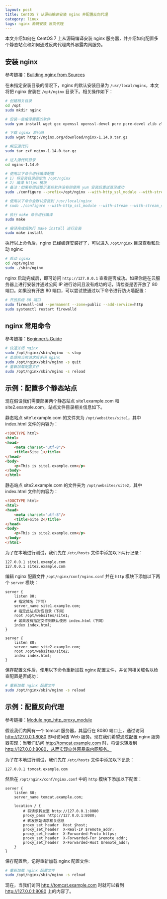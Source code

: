 ```yaml
---
layout: post
title: CentOS 7 从源码编译安装 nginx 并配置反向代理
category: linux
tags: nginx 源码安装 反向代理
---
```


本文介绍如何在 CentOS 7 上从源码编译安装 nginx 服务器，并介绍如何配置多个静态站点和如何通过反向代理向外暴露内网服务。

<!--more-->

## 安装 nginx

参考链接：[Building nginx from Sources](http://nginx.org/en/docs/configure.html)

在未指定安装目录的情况下，nginx 的默认安装目录为 `/usr/local/nginx`，本文将把 nginx 安装在 `/opt/nginx` 目录下。相关操作如下：

```bash
# 创建相关目录
cd /opt
sudo mkdir nginx

# 安装一些编译需要的软件
sudo yum install wget gcc openssl openssl-devel pcre pcre-devel zlib zlib-devel

# 下载 nginx 源代码
sudo wget http://nginx.org/download/nginx-1.14.0.tar.gz

# 解压源代码
sudo tar zxf nginx-1.14.0.tar.gz

# 进入源代码目录
cd nginx-1.14.0

# 使用以下命令进行编译配置
# 1) 将安装目录指定为 /opt/nginx
# 2) 编译 https 模块
# 备注：如果有错误提示某些软件没有则使用 yum 安装后重试直至成功
sudo ./configure --prefix=/opt/nginx --with-http_ssl_module --with-stream --with-stream_ssl_module

# 使用以下命令会默认安装到 /usr/local/nginx
# sudo ./configure --with-http_ssl_module --with-stream --with-stream_ssl_module

# 执行 make 命令进行编译
sudo make

# 编译完成后执行 make install 进行安装
sudo make install
```

执行以上命令后，nginx 已经编译安装好了，可以进入 `/opt/nginx` 目录查看和启动 nginx:

```bash
# 启动 nginx
cd /opt/nginx
sudo ./sbin/nginx
```

nginx 启动完成后，即可访问 `http://127.0.0.1` 查看是否成功。如果你是在云服务器上进行安装并通过公网 IP 进行访问且没有成功的话，请检查是否开放了 80 端口。如果没有开放 80 端口，可以尝试使通过以下命令进行防火墙配置：

```bash
# 开放系统 80 端口
sudo firewall-cmd --permanent --zone=public --add-service=http
sudo systemctl restart firewalld
```

## nginx 常用命令

参考链接：[Beginner’s Guide](http://nginx.org/en/docs/beginners_guide.html)

```bash
# 快速关闭 nginx
sudo /opt/nginx/sbin/nginx -s stop
# 处理完当前请求后关闭 nginx
sudo /opt/nginx/sbin/nginx -s quit
# 重新加载配置文件
sudo /opt/nginx/sbin/nginx -s reload
```

## 示例：配置多个静态站点

现在假设我们需要部署两个静态站点 site1.example.com 和 site2.example.com，站点文件目录相关信息如下。

静态站点 site1.example.com 的文件夹为 `/opt/websites/site1`，其中 index.html 文件的内容为：

```html
<!DOCTYPE html>
<html>
<head>
    <meta charset="utf-8"/>
    <title>Site 1</title>
</head>
<body>
    <p>This is site1.example.com</p>
</body>
</html>
```

静态站点 site2.example.com 的文件夹为 `/opt/websites/site2`，其中 index.html 文件的内容为：

```html
<!DOCTYPE html>
<html>
<head>
    <meta charset="utf-8"/>
    <title>Site 2</title>
</head>
<body>
    <p>This is site2.example.com</p>
</body>
</html>
```

为了在本地进行测试，我们先在 `/etc/hosts` 文件中添加以下两行记录：

```
127.0.0.1 site1.example.com
127.0.0.1 site2.example.com
```

编辑 nginx 配置文件 `/opt/nginx/conf/nginx.conf` 并在 `http` 模块下添加以下两个 `server` 模块：

```
server {
    listen 80;
    # 指定域名（下同）
    server_name site1.example.com;
    # 指定此站点对应目录（下同）
    root /opt/websites/site1;
    # 如果没有指定文件则默认使用 index.html（下同）
    index index.html;
}

server {
    listen 80;
    server_name site2.example.com;
    root /opt/websites/site2;
    index index.html;
}
```

保存配置文件后，使用以下命令重新加载 nginx 配置文件，并访问相关域名以检查配置是否成功：

```bash
# 重新加载 nginx 配置文件
sudo /opt/nginx/sbin/nginx -s reload
```

## 示例：配置反向代理

参考链接：[Module ngx_http_proxy_module](http://nginx.org/en/docs/http/ngx_http_proxy_module.html)

假设我们内网有一个 tomcat 服务器，其运行在 8080 端口上，通过访问 http://127.0.0.1:8080 即可访问该 Web 服务。现在我们希望通过配置 nginx 服务器实现：当我们访问 http://tomcat.example.com 时，将请求转发到 http://127.0.0.1:8080，从而实现向外网暴露内网服务。

为了在本地进行测试，我们先在 `/etc/hosts` 文件中添加以下记录：

```
127.0.0.1 tomcat.example.com
```

然后在 `/opt/nginx/conf/nginx.conf` 中的 `http` 模块下添加以下配置：

```
server {
    listen 80;
    server_name tomcat.example.com;

    location / {
        # 将请求转发至 http://127.0.0.1:8080
        proxy_pass http://127.0.0.1:8080;
        # 转发原始请求相关信息
        proxy_set_header  Host $host;
        proxy_set_header  X-Real-IP $remote_addr;
        proxy_set_header  X-Forwarded-Proto https;
        proxy_set_header  X-Forwarded-For $remote_addr;
        proxy_set_header  X-Forwarded-Host $remote_addr;
    }
}
```

保存配置后，记得重新加载 nginx 配置文件:

```bash
# 重新加载 nginx 配置文件
sudo /opt/nginx/sbin/nginx -s reload
```

现在，当我们访问 http://tomcat.example.com 时就可以看到 http://127.0.0.1:8080 上的内容了。
